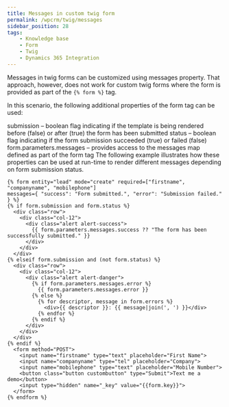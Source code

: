 ```yaml
---
title: Messages in custom twig form
permalink: /wpcrm/twig/messages
sidebar_position: 28
tags:
    - Knowledge base
    - Form
    - Twig
    - Dynamics 365 Integration
---
```


Messages in twig forms can be customized using messages property. That approach, however, does not work for custom twig forms where the form is provided as part of the `{% form %}` tag.

In this scenario, the following additional properties of the form tag can be used:

submission – boolean flag indicating if the template is being rendered before (false) or after (true) the form has been submitted
status – boolean flag indicating if the form submission succeeded (true) or failed (false)
form.parameters.messages – provides access to the messages map defined as part of the form tag
The following example illustrates how these properties can be used at run-time to render different messages depending on form submission status.

```
{% form entity="lead" mode="create" required=["firstname", "companyname", "mobilephone"]
messages={ "success": "Form submitted.", "error": "Submission failed." } %}
{% if form.submission and form.status %}
  <div class="row">
    <div class="col-12">
      <div class="alert alert-success">
        {{ form.parameters.messages.success ?? "The form has been successfully submitted." }}
      </div>
    </div>
  </div>
{% elseif form.submission and (not form.status) %}
  <div class="row">
    <div class="col-12">
      <div class="alert alert-danger">
        {% if form.parameters.messages.error %}
          {{ form.parameters.messages.error }}
        {% else %}
          {% for descriptor, message in form.errors %}
            <div>{{ descriptor }}: {{ message|join(', ') }}</div>
          {% endfor %}
        {% endif %}
      </div>
    </div>
  </div>
{% endif %}
  <form method="POST">
    <input name="firstname" type="text" placeholder="First Name">
    <input name="companyname" type="tel" placeholder="Company">
    <input name="mobilephone" type="text" placeholder="Mobile Number">
    <button class="button custombutton" type="Submit">Text me a demo</button>
    <input type="hidden" name="_key" value="{{form.key}}">
  </form>
{% endform %}
```